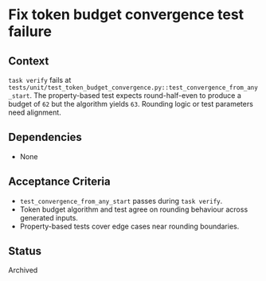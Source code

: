 # Fix token budget convergence test failure

## Context
`task verify` fails at `tests/unit/test_token_budget_convergence.py::test_convergence_from_any_start`.
The property-based test expects round-half-even to produce a budget of `62` but
the algorithm yields `63`. Rounding logic or test parameters need alignment.

## Dependencies
- None

## Acceptance Criteria
- `test_convergence_from_any_start` passes during `task verify`.
- Token budget algorithm and test agree on rounding behaviour across generated inputs.
- Property-based tests cover edge cases near rounding boundaries.

## Status
Archived

